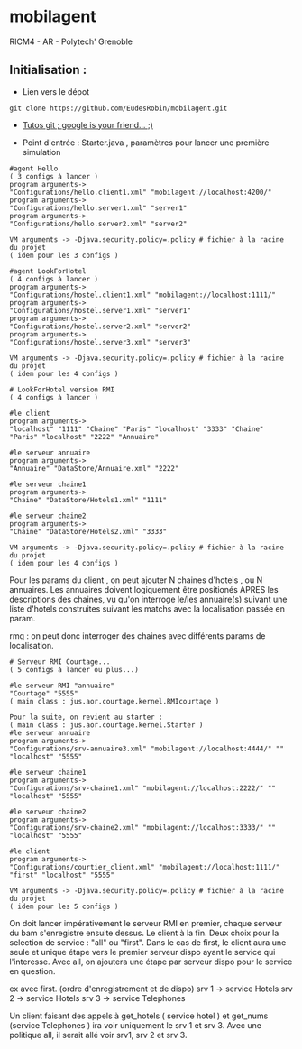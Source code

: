 # mobilagent
RICM4 - AR - Polytech' Grenoble

Initialisation :
--------

* Lien vers le dépot
```
git clone https://github.com/EudesRobin/mobilagent.git
```

* [Tutos git ; google is your friend... ;)](http://www.miximum.fr/enfin-comprendre-git.html)

* Point d'entrée : Starter.java , paramètres pour lancer une première simulation
```
#agent Hello
( 3 configs à lancer )
program arguments-> 
"Configurations/hello.client1.xml" "mobilagent://localhost:4200/"
program arguments-> 
"Configurations/hello.server1.xml" "server1"
program arguments-> 
"Configurations/hello.server2.xml" "server2"

VM arguments -> -Djava.security.policy=.policy # fichier à la racine du projet
( idem pour les 3 configs )
```

```
#agent LookForHotel
( 4 configs à lancer )
program arguments-> 
"Configurations/hostel.client1.xml" "mobilagent://localhost:1111/"
program arguments-> 
"Configurations/hostel.server1.xml" "server1"
program arguments-> 
"Configurations/hostel.server2.xml" "server2"
program arguments-> 
"Configurations/hostel.server3.xml" "server3"

VM arguments -> -Djava.security.policy=.policy # fichier à la racine du projet
( idem pour les 4 configs )
```

```
# LookForHotel version RMI
( 4 configs à lancer )

#le client
program arguments-> 
"localhost" "1111" "Chaine" "Paris" "localhost" "3333" "Chaine" "Paris" "localhost" "2222" "Annuaire"

#le serveur annuaire
program arguments-> 
"Annuaire" "DataStore/Annuaire.xml" "2222"

#le serveur chaine1
program arguments-> 
"Chaine" "DataStore/Hotels1.xml" "1111"

#le serveur chaine2
program arguments-> 
"Chaine" "DataStore/Hotels2.xml" "3333"

VM arguments -> -Djava.security.policy=.policy # fichier à la racine du projet
( idem pour les 4 configs )
```

Pour les params du client , on peut ajouter N chaines d'hotels , ou N annuaires.
Les annuaires doivent logiquement être positionés APRES les descriptions des chaines, vu qu'on interroge
le/les annuaire(s) suivant une liste d'hotels construites suivant les matchs avec la localisation passée en param.

rmq : on peut donc interroger des chaines avec différents params de localisation.


```
# Serveur RMI Courtage...
( 5 configs à lancer ou plus...)

#le serveur RMI "annuaire"
"Courtage" "5555"
( main class : jus.aor.courtage.kernel.RMIcourtage )

Pour la suite, on revient au starter :
( main class : jus.aor.courtage.kernel.Starter )
#le serveur annuaire
program arguments-> 
"Configurations/srv-annuaire3.xml" "mobilagent://localhost:4444/" "" "localhost" "5555"

#le serveur chaine1
program arguments-> 
"Configurations/srv-chaine1.xml" "mobilagent://localhost:2222/" "" "localhost" "5555"

#le serveur chaine2
program arguments-> 
"Configurations/srv-chaine2.xml" "mobilagent://localhost:3333/" "" "localhost" "5555"

#le client
program arguments-> 
"Configurations/courtier_client.xml" "mobilagent://localhost:1111/" "first" "localhost" "5555"

VM arguments -> -Djava.security.policy=.policy # fichier à la racine du projet
( idem pour les 5 configs )
```

On doit lancer impérativement le serveur RMI en premier, chaque serveur du bam s'enregistre ensuite dessus.
Le client à la fin. Deux choix pour la selection de service : "all" ou "first". Dans le cas de first, le client aura une seule et unique étape vers le premier serveur dispo ayant le service qui l'interesse. Avec all, on ajoutera une étape par serveur dispo pour le service en question.

ex avec first.
(ordre d'enregistrement et de dispo)
srv 1 -> service Hotels
srv 2 -> service Hotels
srv 3 -> service Telephones

Un client faisant des appels à get_hotels ( service hotel ) et get_nums (service Telephones ) ira voir uniquement
le srv 1 et srv 3. Avec une politique all, il serait allé voir srv1, srv 2 et srv 3.
